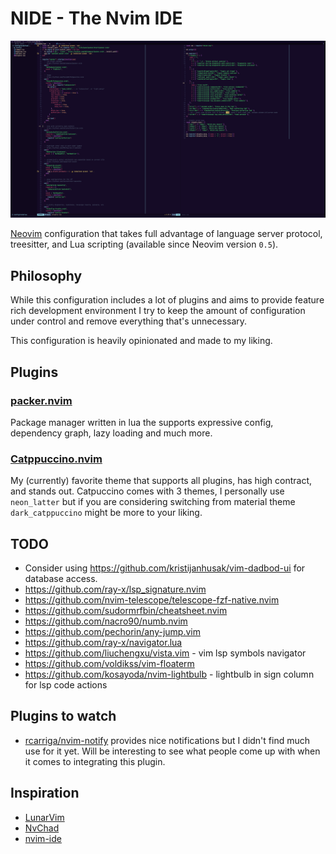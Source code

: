 # NIDE - The Nvim IDE

![screen](/media/screenshot.png)

[Neovim](https://github.com/neovim/neovim) configuration that takes full advantage
of language server protocol, treesitter, and Lua scripting (available since Neovim version `0.5`).

## Philosophy

While this configuration includes a lot of plugins and aims to provide feature rich development
environment I try to keep the amount of configuration under control and remove everything
that's unnecessary. 

This configuration is heavily opinionated and made to my liking.

## Plugins

### [packer.nvim](https://github.com/wbthomason/packer.nvim)

Package manager written in lua the supports expressive config, dependency graph, lazy loading and much more.

### [Catppuccino.nvim](https://github.com/Pocco81/Catppuccino.nvim)

My (currently) favorite theme that supports all plugins, has high contract, and stands out.
Catpuccino comes with 3 themes, I personally use `neon_latter` but if you are considering
switching from material theme `dark_catppuccino` might be more to your liking.

## TODO

- Consider using https://github.com/kristijanhusak/vim-dadbod-ui for database access.
- https://github.com/ray-x/lsp_signature.nvim
- https://github.com/nvim-telescope/telescope-fzf-native.nvim
- https://github.com/sudormrfbin/cheatsheet.nvim
- https://github.com/nacro90/numb.nvim
- https://github.com/pechorin/any-jump.vim
- https://github.com/ray-x/navigator.lua
- https://github.com/liuchengxu/vista.vim - vim lsp symbols navigator
- https://github.com/voldikss/vim-floaterm
- https://github.com/kosayoda/nvim-lightbulb - lightbulb in sign column for lsp code actions

## Plugins to watch

- [rcarriga/nvim-notify](https://github.com/rcarriga/nvim-notify) provides nice notifications but I didn't find much
  use for it yet. Will be interesting to see what people come up with when it comes to integrating this plugin.

## Inspiration

- [LunarVim](https://github.com/LunarVim/LunarVim)
- [NvChad](https://github.com/NvChad/NvChad)
- [nvim-ide](https://github.com/johnsci911/nvim-ide)

